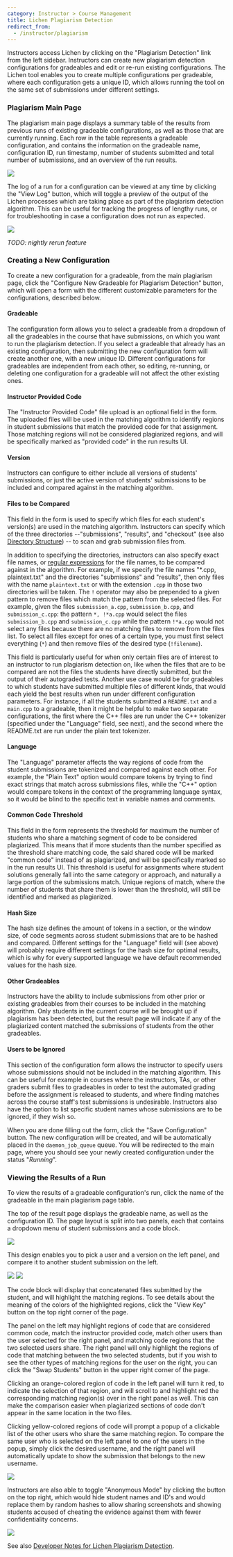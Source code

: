 ```yaml
---
category: Instructor > Course Management
title: Lichen Plagiarism Detection
redirect_from:
  - /instructor/plagiarism
---
```


Instructors access Lichen by clicking on the "Plagiarism Detection"
link from the left sidebar.  Instructors can create new plagiarism
detection configurations for gradeables and edit or re-run existing
configurations.  The Lichen tool enables you to create multiple configurations
per gradeable, where each configuration gets a unique ID, which allows
running the tool on the same set of submissions under different
settings.

### Plagiarism Main Page

The plagiarism main page displays a summary table of the results from
previous runs of existing gradeable configurations, as well as those
that are currently running.  Each row in the table represents a
gradeable configuration, and contains the information on the gradeable
name, configuration ID, run timestamp, number of students submitted
and total number of submissions, and an overview of the run results.

![](/images/instructor/lichen/summary_page.png)

The log of a run for a configuration can be viewed at any time by
clicking the "View Log" button, which will toggle a preview of the
output of the Lichen processes which are taking place as part of the
plagiarism detection algorithm.  This can be useful for tracking the
progress of lengthy runs, or for troubleshooting in case a
configuration does not run as expected.

![](/images/instructor/lichen/view_log.png)

_TODO: nightly rerun feature_

### Creating a New Configuration

To create a new configuration for a gradeable, from the main
plagiarism page, click the "Configure New Gradeable for Plagiarism
Detection" button, which will open a form with the different
customizable parameters for the configurations, described below.

#### Gradeable

The configuration form allows you to select a gradeable from a
dropdown of all the gradeables in the course that have submissions, on
which you want to run the plagiarism detection.  If you select a
gradeable that already has an existing configuration, then submitting
the new configuration form will create another one, with a new unique
ID.  Different configurations for gradeables are independent from each
other, so editing, re-running, or deleting one configuration for a
gradeable will not affect the other existing ones.

#### Instructor Provided Code

The "Instructor Provided Code" file upload is an optional field in the
form.  The uploaded files will be used in the matching algorithm to
identify regions in student submissions that match the provided code
for that assignment.  Those matching regions will not be considered
plagiarized regions, and will be specifically marked as "provided
code" in the run results UI.

#### Version

Instructors can configure to either include all versions of students'
submissions, or just the active version of students' submissions to be
included and compared against in the matching algorithm.

#### Files to be Compared

This field in the form is used to specify which files for each
student's version(s) are used in the matching algorithm.  Instructors
can specify which of the three directories --"submissions", "results",
and "checkout" (see also [Directory Structure](directory_structure))
-- to scan and grab submission files from.

In addition to specifying the directories, instructors can also
specify exact file names, or
[regular expressions](https://docs.python.org/3/library/fnmatch.html) for the
file names, to be compared against in the algorithm.  For example, if
we specify the file names "*.cpp, plaintext.txt" and the directories
"submissions" and "results", then only files with the name
`plaintext.txt` or with the extension `.cpp` in those two directories
will be taken.  The `!` operator may also be prepended to a given pattern to
remove files which match the pattern from the selected files.  For example,
given the files `submission_a.cpp`, `submission_b.cpp`, and `submission_c.cpp`: the
pattern `*, !*a.cpp` would select the files `submission_b.cpp` and `submission_c.cpp`
while the pattern `!*a.cpp` would not select any files because there are no matching
files to remove from the files list.  To select all files except for ones of a
certain type, you must first select everything (`*`) and then remove files of
the desired type (`!filename`).

This field is particularly useful for when only certain files are of
interest to an instructor to run plagiarism detection on, like when
the files that are to be compared are not the files the students have
directly submitted, but the output of their autograded tests. Another
use case would be for gradeables to which students have submitted
multiple files of different kinds, that would each yield the best
results when run under different configuration parameters. For
instance, if all the students submitted a `README.txt` and a
`main.cpp` to a gradeable, then it might be helpful to make two
separate configurations, the first where the C++ files are run under
the C++ tokenizer (specified under the "Language" field, see next),
and the second where the README.txt are run under the plain text
tokenizer.

#### Language

The "Language" parameter affects the way regions of code from the
student submissions are tokenized and compared against each other.
For example, the "Plain Text" option would compare tokens by trying to
find exact strings that match across submissions files, while the
"C++" option would compare tokens in the context of the programming
language syntax, so it would be blind to the specific text in variable
names and comments.

#### Common Code Threshold

This field in the form represents the threshold for maximum the number
of students who share a matching segment of code to be considered
plagiarized.  This means that if more students than the number
specified as the threshold share matching code, the said shared code
will be marked "common code" instead of as plagiarized, and will be
specifically marked so in the run results UI.  This threshold is
useful for assignments where student solutions generally fall into the
same category or approach, and naturally a large portion of the
submissions match.  Unique regions of match, where the number of
students that share them is lower than the threshold, will still be
identified and marked as plagiarized.

#### Hash Size

The hash size defines the amount of tokens in a section, or the
window size, of code segments across student submissions that are to
be hashed and compared.  Different settings for the "Language" field will (see
above) will probably require different settings for the hash size for
optimal results, which is why for every supported language
we have default recommended values for the hash size.

#### Other Gradeables
Instructors have the ability to include submissions from other prior
or existing gradeables from their courses to be included in the matching
algorithm. Only students in the current course will be brought up if
plagiarism has been detected, but the result page will indicate if any
of the plagiarized content matched the submissions of students from the
other gradeables.

#### Users to be Ignored

This section of the configuration form allows the instructor to
specify users whose submissions should not be included in the matching
algorithm.  This can be useful for example in courses where the
instructors, TAs, or other graders submit files to gradeables in order
to test the automated grading before the assignment is released to
students, and where finding matches across the course staff's test
submissions is undesirable.  Instructors also have the option to list
specific student names whose submissions are to be ignored, if they
wish so.

When you are done filling out the form, click the "Save Configuration"
button. The new configuration will be created, and will be
automatically placed in the `daemon_job_queue` queue. You will be
redirected to the main page, where you should see your newly created
configuration under the status "_Running_".

### Viewing the Results of a Run

To view the results of a gradeable configuration's run, click the name
of the gradeable in the main plagiarism page table.

The top of the result page displays the gradeable name, as well as the
configuration ID.  The page layout is split into two panels, each that
contains a dropdown menu of student submissions and a code block.

![](/images/instructor/lichen/result_page.png)

This design enables you to pick a user and a version on the left
panel, and compare it to another student submission on the left.

![](/images/instructor/lichen/switch_user.png)
![](/images/instructor/lichen/switch_version.png)

The code block will display that concatenated files submitted by the
student, and will highlight the matching regions.  To see details
about the meaning of the colors of the highlighted regions, click the
"View Key" button on the top right corner of the page.

The panel on the left may highlight regions of code that are
considered common code, match the instructor provided code, match
other users than the user selected for the right panel, and matching
code regions that the two selected users share.  The right panel will
only highlight the regions of code that matching between the two
selected students, but if you wish to see the other types of matching
regions for the user on the right, you can click the "Swap Students"
button in the upper right corner of the page.

Clicking an orange-colored region of code in the left panel will turn
it red, to indicate the selection of that region, and will scroll to
and highlight red the corresponding matching region(s) over in the
right panel as well.  This can make the comparison easier when
plagiarized sections of code don't appear in the same location in the
two files.

Clicking yellow-colored regions of code will prompt a popup of a
clickable list of the other users who share the same matching region.
To compare the same user who is selected on the left panel to one of
the users in the popup, simply click the desired username, and the
right panel will automatically update to show the submission that
belongs to the new username.

![](/images/instructor/lichen/others.png)

Instructors are also able to toggle "Anonymous Mode" by clicking the
button on the top right, which would hide student names and ID's and
would replace them by random hashes to allow sharing screenshots and
showing students accused of cheating the evidence against them with
fewer confidentiality concerns.

![](/images/instructor/lichen/anon_mode.png)

See also [Developer Notes for Lichen Plagiarism Detection](/developer/plagiarism).
